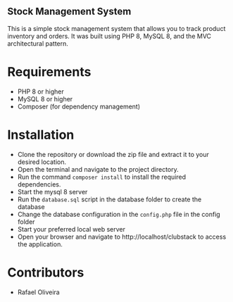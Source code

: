 ## Stock Management System
This is a simple stock management system that allows you to track product inventory and orders. It was built using PHP 8, MySQL 8, and the MVC architectural pattern.

# Requirements
* PHP 8 or higher
* MySQL 8 or higher
* Composer (for dependency management)

# Installation
* Clone the repository or download the zip file and extract it to your desired location.
* Open the terminal and navigate to the project directory.
* Run the command `composer install` to install the required dependencies.
* Start the mysql 8 server
* Run the `database.sql` script in the database folder to create the database
* Change the database configuration in the `config.php` file in the config folder
* Start your preferred local web server
* Open your browser and navigate to http://localhost/clubstack to access the application.

# Contributors
* Rafael Oliveira